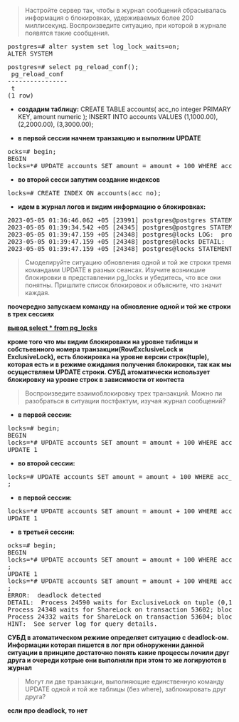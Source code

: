 > Настройте сервер так, чтобы в журнал сообщений сбрасывалась информация о блокировках, удерживаемых более 200 миллисекунд. Воспроизведите ситуацию, при которой в журнале появятся такие сообщения.

<pre>postgres=# alter system set log_lock_waits=on;
ALTER SYSTEM
</pre>
<pre>postgres=# select pg_reload_conf();
 pg_reload_conf 
----------------
 t
(1 row)
</pre>
* __создадим таблицу:__
CREATE TABLE accounts(
  acc_no integer PRIMARY KEY,
  amount numeric
);
INSERT INTO accounts VALUES (1,1000.00), (2,2000.00), (3,3000.00);

* __в первой сессии начнем транзакцию и выполним UPDATE__
<pre>ocks=# begin;
BEGIN
locks=*# UPDATE accounts SET amount = amount + 100 WHERE acc_no = 1;</pre>
* __во второй сесси запутим создание индексов__
<pre>locks=# CREATE INDEX ON accounts(acc_no);
</pre>
* __идем в журнал логов и видим информацию о блокировках:__
<pre>2023-05-05 01:36:46.062 +05 [23991] postgres@postgres STATEMENT:  UPDATE accounts SET amount = amount + 100 WHERE acc_no = 1;
2023-05-05 01:39:34.542 +05 [24345] postgres@postgres STATEMENT:  CREATE INDEX ON accounts(acc_no);
2023-05-05 01:39:47.159 +05 [24348] postgres@locks LOG:  process 24348 still waiting for ShareLock on relation 16490 of database 16489 after 1007.752 ms
2023-05-05 01:39:47.159 +05 [24348] postgres@locks DETAIL:  Process holding the lock: 24332. Wait queue: 24348.
2023-05-05 01:39:47.159 +05 [24348] postgres@locks STATEMENT:  CREATE INDEX ON accounts(acc_no);
</pre>

> Смоделируйте ситуацию обновления одной и той же строки тремя командами UPDATE в разных сеансах. Изучите возникшие блокировки в представлении pg_locks и убедитесь, что все они понятны. Пришлите список блокировок и объясните, что значит каждая.

__поочередно запускаем команду на обновление одной и той же строки в трех сессиях__

[__вывод select * from pg_locks__](https://github.com/pynchon-thomas/PostgrSQL-Education/blob/main/pg_locks.txt)

__кроме того что мы видим блокироваки на уровне таблицы и собстьевнного номера транзакции(RowExclusiveLock и ExclusiveLock), есть блокировка на уровне версии строк(tuple), которая есть и в режиме ожидания получения блокировки, так как мы осуществляем UPDATE строки. СУБД атоматически использует блокировку на уровне строк в зависимости от контеста__

> Воспроизведите взаимоблокировку трех транзакций. Можно ли разобраться в ситуации постфактум, изучая журнал сообщений?

* __в первой сессии:__
<pre>locks=# begin;
BEGIN
locks=*# UPDATE accounts SET amount = amount + 100 WHERE acc_no = 1;
UPDATE 1
</pre>
* __во второй сессии:__
<pre>locks=# UPDATE accounts SET amount = amount + 100 WHERE acc_no = 1
;
</pre>
* __в первой сессии:__
<pre>locks=*# UPDATE accounts SET amount = amount + 100 WHERE acc_no = 2;
UPDATE 1
</pre>
* __в третьей сессии:__
<pre>ocks=# begin;
BEGIN
locks=*# UPDATE accounts SET amount = amount + 100 WHERE acc_no = 2
;
UPDATE 1
locks=*# UPDATE accounts SET amount = amount + 100 WHERE acc_no = 1
;
ERROR:  deadlock detected
DETAIL:  Process 24590 waits for ExclusiveLock on tuple (0,11) of relation 16490 of database 16489; blocked by process 24348.
Process 24348 waits for ShareLock on transaction 53602; blocked by process 24332.
Process 24332 waits for ShareLock on transaction 53604; blocked by process 24590.
HINT:  See server log for query details.</pre>

__СУБД в атоматическом режиме определяет ситуацию с deadlock-ом. Информации которая пишется в лог при обноружении данной ситуации в принципе достаточно понять какие процессы лочили друг друга и очереди котрые они выполняли при этом то же логируются в журнал__

> Могут ли две транзакции, выполняющие единственную команду UPDATE одной и той же таблицы (без where), заблокировать друг друга?

__если про deadlock, то нет__



